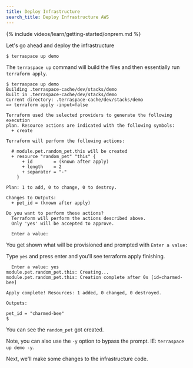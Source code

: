 ```yaml
---
title: Deploy Infrastructure
search_title: Deploy Infrastructure AWS
---
```


{% include videos/learn/getting-started/onprem.md %}

Let's go ahead and deploy the infrastructure

    $ terraspace up demo

The `terraspace up` command will build the files and then essentially run `terraform apply`.

    $ terraspace up demo
    Building .terraspace-cache/dev/stacks/demo
    Built in .terraspace-cache/dev/stacks/demo
    Current directory: .terraspace-cache/dev/stacks/demo
    => terraform apply -input=false

    Terraform used the selected providers to generate the following execution
    plan. Resource actions are indicated with the following symbols:
      + create

    Terraform will perform the following actions:

      # module.pet.random_pet.this will be created
      + resource "random_pet" "this" {
          + id        = (known after apply)
          + length    = 2
          + separator = "-"
        }

    Plan: 1 to add, 0 to change, 0 to destroy.

    Changes to Outputs:
      + pet_id = (known after apply)

    Do you want to perform these actions?
      Terraform will perform the actions described above.
      Only 'yes' will be accepted to approve.

      Enter a value:

You get shown what will be provisioned and prompted with `Enter a value:`

Type `yes` and press enter and you'll see terraform apply finishing.

      Enter a value: yes
    module.pet.random_pet.this: Creating...
    module.pet.random_pet.this: Creation complete after 0s [id=charmed-bee]

    Apply complete! Resources: 1 added, 0 changed, 0 destroyed.

    Outputs:

    pet_id = "charmed-bee"
    $

You can see the `random_pet` got created.

Note, you can also use the `-y` option to bypass the prompt. IE: `terraspace up demo -y`.

Next, we'll make some changes to the infrastructure code.
